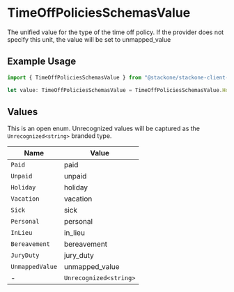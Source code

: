 # TimeOffPoliciesSchemasValue

The unified value for the type of the time off policy. If the provider does not specify this unit, the value will be set to unmapped_value

## Example Usage

```typescript
import { TimeOffPoliciesSchemasValue } from "@stackone/stackone-client-ts/sdk/models/shared";

let value: TimeOffPoliciesSchemasValue = TimeOffPoliciesSchemasValue.Holiday;
```

## Values

This is an open enum. Unrecognized values will be captured as the `Unrecognized<string>` branded type.

| Name                   | Value                  |
| ---------------------- | ---------------------- |
| `Paid`                 | paid                   |
| `Unpaid`               | unpaid                 |
| `Holiday`              | holiday                |
| `Vacation`             | vacation               |
| `Sick`                 | sick                   |
| `Personal`             | personal               |
| `InLieu`               | in_lieu                |
| `Bereavement`          | bereavement            |
| `JuryDuty`             | jury_duty              |
| `UnmappedValue`        | unmapped_value         |
| -                      | `Unrecognized<string>` |